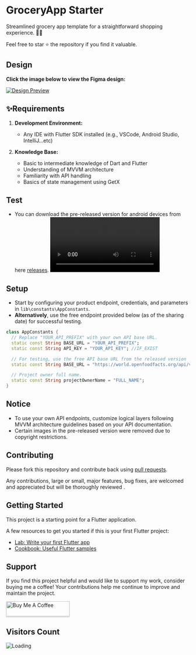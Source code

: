 # GroceryApp Starter

Streamlined grocery app template for a straightforward shopping experience. 🛒✨

Feel free to star ⭐ the repository if you find it valuable.

## Design

**Click the image below to view the Figma design:**

[![Design Preview](https://github.com/ramiomarouayache/Flutter-GroceryApp/blob/main/screenshots/Cover.jpg)](https://www.figma.com/embed?embed_host=oembed&amp;url=https://www.figma.com/file/eyeYwe0hoEch31j6d3EXyE/GroceryApp-Starter-(Community)?type=design&amp;node-id=3-2&amp;mode=design&amp;t=LwLW2onM0GKLuFdU-0)



## ✨Requirements

1. **Development Environment:**
   - Any IDE with Flutter SDK installed (e.g., VSCode, Android Studio, IntelliJ...etc)

2. **Knowledge Base:**
   - Basic to intermediate knowledge of Dart and Flutter
   - Understanding of MVVM architecture
   - Familiarity with API handling
   - Basics of state management using GetX
  
## Test
* You can download the pre-released version for android devices from here [releases](https://github.com/ramiomarouayache/Flutter-GroceryApp/releases/tag/v0.3.1).
<video src="https://github.com/ramiomarouayache/Flutter-GroceryApp/assets/98425058/5ae355c9-39e0-478e-9b3e-870953b566ca"></video>

  
## Setup
* Start by configuring your product endpoint, credentials, and parameters in `lib\constants\AppConstants`.
* **Alternatively**, use the free endpoint provided below (as of the sharing date) for successful testing.
```dart
class AppConstants {
  // Replace "YOUR_API_PREFIX" with your own API base URL.
  static const String BASE_URL = "YOUR_API_PREFIX";
  static const String API_KEY = "YOUR_API_KEY"; //IF_EXIST

  // For testing, use the free API base URL from the released version
  static const String BASE_URL = "https://world.openfoodfacts.org/api/v2";

  // Project owner full name.
  static const String projectOwnerName = "FULL_NAME";
}
```

## Notice
* To use your own API endpoints, customize logical layers following MVVM architecture guidelines based on your API documentation.
* Certain images in the pre-released version were removed due to copyright restrictions.

## Contributing

Please fork this repository and contribute back using
[pull requests](https://github.com/ramiomarouayache/Flutter-GroceryApp/pulls).

Any contributions, large or small, major features, bug fixes, are welcomed and appreciated
but will be thoroughly reviewed .


## Getting Started
This project is a starting point for a Flutter application.

A few resources to get you started if this is your first Flutter project:

- [Lab: Write your first Flutter app](https://flutter.io/docs/get-started/codelab)
- [Cookbook: Useful Flutter samples](https://flutter.io/docs/cookbook)

## Support
If you find this project helpful and would like to support my work, consider buying me a coffee! Your contributions help me continue to improve and maintain the project.

<a href="https://www.paypal.com/ncp/payment/CS82P9MRPAPZE" target="_blank"><img src="https://www.buymeacoffee.com/assets/img/custom_images/orange_img.png" alt="Buy Me A Coffee" style="height: 41px !important;width: 174px !important;box-shadow: 0px 3px 2px 0px rgba(190, 190, 190, 0.5) !important;-webkit-box-shadow: 0px 3px 2px 0px rgba(190, 190, 190, 0.5) !important;" ></a>

## Visitors Count

<img align="left" src = "https://profile-counter.glitch.me/GroceryApp/count.svg" alt ="Loading">
